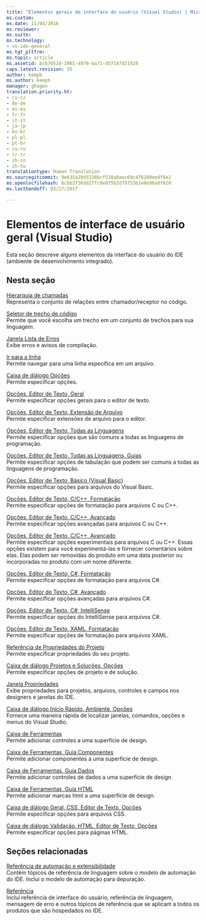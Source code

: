 ```yaml
---
title: "Elementos gerais de interface do usuário (Visual Studio) | Microsoft Docs"
ms.custom: 
ms.date: 11/04/2016
ms.reviewer: 
ms.suite: 
ms.technology:
- vs-ide-general
ms.tgt_pltfrm: 
ms.topic: article
ms.assetid: bc67652d-1001-4979-ba71-d57147d21928
caps.latest.revision: 35
author: kempb
ms.author: kempb
manager: ghogen
translation.priority.ht:
- cs-cz
- de-de
- es-es
- fr-fr
- it-it
- ja-jp
- ko-kr
- pl-pl
- pt-br
- ru-ru
- tr-tr
- zh-cn
- zh-tw
translationtype: Human Translation
ms.sourcegitcommit: 9e635a28d3338bcf518a0aec69c476280eedf6e2
ms.openlocfilehash: 6cbb3f36dd2ffc0e075b2d79753b1e0e96a8f810
ms.lasthandoff: 03/27/2017

---
```

# <a name="general-user-interface-elements-visual-studio"></a>Elementos de interface de usuário geral (Visual Studio)
Esta seção descreve alguns elementos da interface do usuário do IDE (ambiente de desenvolvimento integrado).  
  
## <a name="in-this-section"></a>Nesta seção  
 [Hierarquia de chamadas](../../ide/reference/call-hierarchy.md)  
 Representa o conjunto de relações entre chamador/receptor no código.  
  
 [Seletor de trecho de código](../../ide/reference/code-snippet-picker.md)  
 Permite que você escolha um trecho em um conjunto de trechos para sua linguagem.  
  
 [Janela Lista de Erros](../../ide/reference/error-list-window.md)  
 Exibe erros e avisos de compilação.  
  
 [Ir para a linha](../../ide/reference/go-to-line.md)  
 Permite navegar para uma linha específica em um arquivo.  
  
 [Caixa de diálogo Opções](../../ide/reference/options-dialog-box-visual-studio.md)  
 Permite especificar opções.  
  
 [Opções, Editor de Texto, Geral](../../ide/reference/options-text-editor-general.md)  
 Permite especificar opções gerais para o editor de texto.  
  
 [Opções, Editor de Texto, Extensão de Arquivo](../../ide/reference/options-text-editor-file-extension.md)  
 Permite especificar extensões de arquivo para o editor.  
  
 [Opções, Editor de Texto, Todas as Linguagens](../../ide/reference/options-text-editor-all-languages.md)  
 Permite especificar opções que são comuns a todas as linguagens de programação.  
  
 [Opções, Editor de Texto, Todas as Linguagens, Guias](../../ide/reference/options-text-editor-all-languages-tabs.md)  
 Permite especificar opções de tabulação que podem ser comuns a todas as linguagens de programação.  
  
 [Opções, Editor de Texto, Básico (Visual Basic)](../../ide/reference/options-text-editor-basic-visual-basic.md)  
 Permite especificar opções para arquivos do Visual Basic.  
  
 [Opções, Editor de Texto, C/C++, Formatação](../../ide/reference/options-text-editor-c-cpp-formatting.md)  
 Permite especificar opções de formatação para arquivos C ou C++.  
  
 [Opções, Editor de Texto, C/C++, Avançado](../../ide/reference/options-text-editor-c-cpp-advanced.md)  
 Permite especificar opções avançadas para arquivos C ou C++.  

[Opções, Editor de Texto, C/C++, Avançado](../../ide/reference/options-text-editor-c-cpp-experimental.md)  
 Permite especificar opções experimentais para arquivos C ou C++. Essas opções existem para você experimentá-las e fornecer comentários sobre elas. Elas podem ser removidas do produto em uma data posterior ou incorporadas no produto com um nome diferente. 
  
 [Opções, Editor de Texto, C#, Formatação](../../ide/reference/options-text-editor-csharp-formatting.md)  
 Permite especificar opções de formatação para arquivos C#.  
  
 [Opções, Editor de Texto, C#, Avançado](../../ide/reference/options-text-editor-csharp-advanced.md)  
 Permite especificar opções avançadas para arquivos C#.  
  
 [Opções, Editor de Texto, C#, IntelliSense](../../ide/reference/options-text-editor-csharp-intellisense.md)  
 Permite especificar opções do IntelliSense para arquivos C#.  
  
 [Opções, Editor de Texto, XAML, Formatação](../../ide/reference/options-text-editor-xaml-formatting.md)  
 Permite especificar opções de formatação para arquivos XAML.  
  
 [Referência de Propriedades do Projeto](../../ide/reference/project-properties-reference.md)  
 Permite especificar propriedades do seu projeto.  
  
 [Caixa de diálogo Projetos e Soluções, Opções](../../ide/reference/projects-and-solutions-options-dialog-box.md)  
 Permite especificar opções de projeto e de solução.  
  
 [Janela Propriedades](../../ide/reference/properties-window.md)  
 Exibe propriedades para projetos, arquivos, controles e campos nos designers e janelas do IDE.  
  
 [Caixa de diálogo Início Rápido, Ambiente, Opções](../../ide/reference/quick-launch-environment-options-dialog-box.md)  
 Fornece uma maneira rápida de localizar janelas, comandos, opções e menus do Visual Studio.  
  
 [Caixa de Ferramentas](../../ide/reference/toolbox.md)  
 Permite adicionar controles a uma superfície de design.  
  
 [Caixa de Ferramentas, Guia Componentes](../../ide/reference/toolbox-components-tab.md)  
 Permite adicionar componentes a uma superfície de design.  
  
 [Caixa de Ferramentas, Guia Dados](../../ide/reference/toolbox-data-tab.md)  
 Permite adicionar controles de dados a uma superfície de design.  
  
 [Caixa de Ferramentas, Guia HTML](../../ide/reference/toolbox-html-tab.md)  
 Permite adicionar marcas html a uma superfície de design.  
  
 [Caixa de diálogo Geral, CSS, Editor de Texto, Opções](http://msdn.microsoft.com/Library/b33a7617-e69d-4a11-938e-2e218a34a10c)  
 Permite especificar opções para arquivos CSS.  
  
 [Caixa de diálogo Validação, HTML, Editor de Texto, Opções](http://msdn.microsoft.com/Library/9c24ecfe-263e-4bf1-88de-d01be3992863)  
 Permite especificar opções para páginas HTML.  
  
## <a name="related-sections"></a>Seções relacionadas  
 [Referência de automação e extensibilidade](http://msdn.microsoft.com/Library/93112562-db21-4188-9383-ed19ad79bddf)  
 Contém tópicos de referência de linguagem sobre o modelo de automação do IDE. Inclui o modelo de automação para depuração.  
  
 [Referência](../../ide/reference/visual-studio-reference.md)  
 Inclui referência de interface do usuário, referência de linguagem, mensagem de erro e outros tópicos de referência que se aplicam a todos os produtos que são hospedados no IDE.
